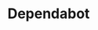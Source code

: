 ---
codehost: https://github.com/dependabot
logohandle: dependabot
sort: dependabot
title: Dependabot
twitter: https://x.com/dependabot
website: https://dependabot.com/
---